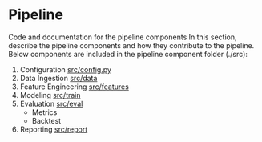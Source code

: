 # Pipeline
Code and documentation for the pipeline components
In this section, describe the pipeline components and how they contribute to the pipeline.
Below components are included in the pipeline component folder (./src):

1. Configuration [src/config.py](pipeline/config.md)
2. Data Ingestion [src/data](pipeline/data.md)
2. Feature Engineering [src/features](pipeline/features.md)
3. Modeling [src/train](pipeline/train.md)
4. Evaluation [src/eval](pipeline/eval.md)
   - Metrics
   - Backtest
5. Reporting [src/report](pipeline/report.md)
